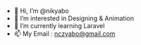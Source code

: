 - 👋 Hi, I’m @nikyabo
- 👀 I’m interested in Designing & Animation
- 🌱 I’m currently learning Laravel
- 📫 My Email : nczyabo@gmail.com

<!---
nikyabo/nikyabo is a ✨ special ✨ repository because its `README.md` (this file) appears on your GitHub profile.
You can click the Preview link to take a look at your changes.
--->
